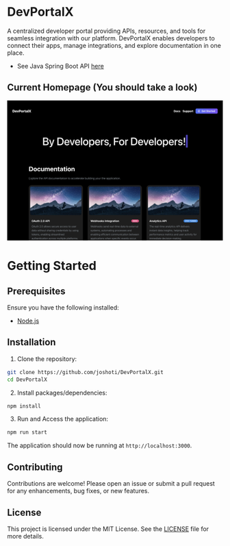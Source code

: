 # DevPortalX
A centralized developer portal providing APIs, resources, and tools for seamless integration with our platform. DevPortalX enables developers to connect their apps, manage integrations, and explore documentation in one place.

- See Java Spring Boot API [here](https://github.com/joshoti/DevPortalX-api)

## Current Homepage (You should take a look)
<img src="src/app/assets/images/current Homepage.png" title="Homepage">

# Getting Started

## Prerequisites
Ensure you have the following installed:
- [Node.js](https://nodejs.org/en)

## Installation
1. Clone the repository:
```bash
git clone https://github.com/joshoti/DevPortalX.git
cd DevPortalX
```
2. Install packages/dependencies:
```bash
npm install
```

3. Run and Access the application:
```bash
npm run start
```
The application should now be running at `http://localhost:3000`.

## Contributing
Contributions are welcome! Please open an issue or submit a pull request for any enhancements, bug fixes, or new features.

## License
This project is licensed under the MIT License. See the [LICENSE](LICENSE) file for more details.
